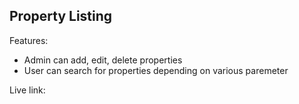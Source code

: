 <h2>Property Listing</h2>
<p>Features:</p>
<ul>
  <li>Admin can add, edit, delete properties</li>
  <li>User can search for properties depending on various paremeter</li>
</ul>
<p>Live link: </p>
